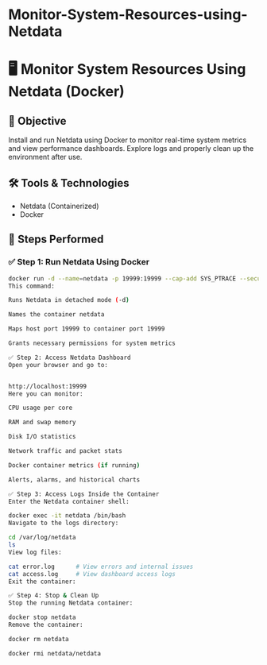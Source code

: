 # Monitor-System-Resources-using-Netdata
# 🖥️ Monitor System Resources Using Netdata (Docker)

## 📌 Objective
Install and run Netdata using Docker to monitor real-time system metrics and view performance dashboards. Explore logs and properly clean up the environment after use.

## 🛠️ Tools & Technologies
- Netdata (Containerized)
- Docker

## 🧪 Steps Performed

### ✅ Step 1: Run Netdata Using Docker
```bash
docker run -d --name=netdata -p 19999:19999 --cap-add SYS_PTRACE --security-opt apparmor=unconfined netdata/netdata
This command:

Runs Netdata in detached mode (-d)

Names the container netdata

Maps host port 19999 to container port 19999

Grants necessary permissions for system metrics

✅ Step 2: Access Netdata Dashboard
Open your browser and go to:


http://localhost:19999
Here you can monitor:

CPU usage per core

RAM and swap memory

Disk I/O statistics

Network traffic and packet stats

Docker container metrics (if running)

Alerts, alarms, and historical charts

✅ Step 3: Access Logs Inside the Container
Enter the Netdata container shell:

docker exec -it netdata /bin/bash
Navigate to the logs directory:

cd /var/log/netdata
ls
View log files:

cat error.log      # View errors and internal issues
cat access.log     # View dashboard access logs
Exit the container:

✅ Step 4: Stop & Clean Up
Stop the running Netdata container:

docker stop netdata
Remove the container:

docker rm netdata

docker rmi netdata/netdata
